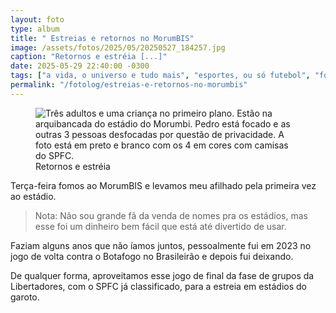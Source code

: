 ```yaml
---
layout: foto
type: album
title: " Estreias e retornos no MorumBIS"
image: /assets/fotos/2025/05/20250527_184257.jpg
caption: "Retornos e estréia [...]"
date: 2025-05-29 22:40:00 -0300
tags: ["a vida, o universo e tudo mais", "esportes, ou só futebol", "fotos"]
permalink: "/fotolog/estreias-e-retornos-no-morumbis"
---
```

<figure class="foto-post">
<img src="{{ site.baseurl }}/assets/fotos/2025/05/20250527_184257.jpg" alt="Três adultos e uma criança no primeiro plano. Estão na arquibancada do estádio do Morumbi. Pedro está focado e as outras 3 pessoas desfocadas por questão de privacidade. A foto está em preto e branco com os 4 em cores com camisas do SPFC." title="Nós no MorumBIS">
<figcaption>Retornos e estréia</figcaption>
</figure>

Terça-feira fomos ao MorumBIS e levamos meu afilhado pela primeira vez ao estádio.

>Nota: Não sou grande fã da venda de nomes pra os estádios, mas esse foi um dinheiro bem fácil que está até divertido de usar.  

Faziam alguns anos que não íamos juntos, pessoalmente fui em 2023 no jogo de volta contra o Botafogo no Brasileirão e depois fui deixando.  

De qualquer forma, aproveitamos esse jogo de final da fase de grupos da Libertadores, com o SPFC já classificado, para a estreia em estádios do garoto.
